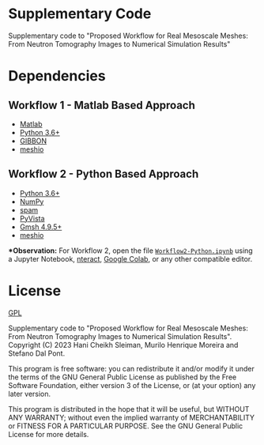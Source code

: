 # Supplementary Code
Supplementary code to "Proposed Workflow for Real Mesoscale Meshes: From Neutron Tomography Images to Numerical Simulation Results"


# Dependencies
## Workflow 1 - Matlab Based Approach
- [Matlab](https://www.mathworks.com/products/matlab.html)
- [Python 3.6+](https://www.python.org/)
- [GIBBON](https://www.gibboncode.org/)
- [meshio](https://github.com/nschloe/meshio)

## Workflow 2 - Python Based Approach
- [Python 3.6+](https://www.python.org/)
- [NumPy](https://www.numpy.org)
- [spam](https://ttk.gricad-pages.univ-grenoble-alpes.fr/spam/index.html)
- [PyVista](https://docs.pyvista.org/)
- [Gmsh 4.9.5+](https://gmsh.info/)
- [meshio](https://github.com/nschloe/meshio)

**\*Observation:** For Workflow 2, open the file [`Workflow2-Python.ipynb`](https://github.com/TomoToFE/supp_code_mesoscale_mesh/blob/main/workflow2/Workflow2-Python.ipynb) using a Jupyter Notebook, [nteract](https://nteract.io/), [Google Colab](https://colab.research.google.com/?utm_source=scs-index), or any other compatible editor.

# License
[GPL](https://github.com/TomoToFE/supp_code_mesoscale_mesh/blob/master/LICENSE)

Supplementary code to "Proposed Workflow for Real Mesoscale Meshes: From Neutron Tomography Images to Numerical Simulation Results". Copyright (C) 2023 Hani Cheikh Sleiman, Murilo Henrique Moreira and Stefano Dal Pont.

This program is free software: you can redistribute it and/or modify it under the terms of the GNU General Public License as published by the Free Software Foundation, either version 3 of the License, or (at your option) any later version.

This program is distributed in the hope that it will be useful, but WITHOUT ANY WARRANTY; without even the implied warranty of MERCHANTABILITY or FITNESS FOR A PARTICULAR PURPOSE.  See the GNU General Public License for more details.

